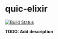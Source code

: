 # quic-elixir

[![Build Status](https://travis-ci.org/Viddi/quic-elixir.svg?branch=master)](https://travis-ci.org/Viddi/quic-elixir)

**TODO: Add description**
